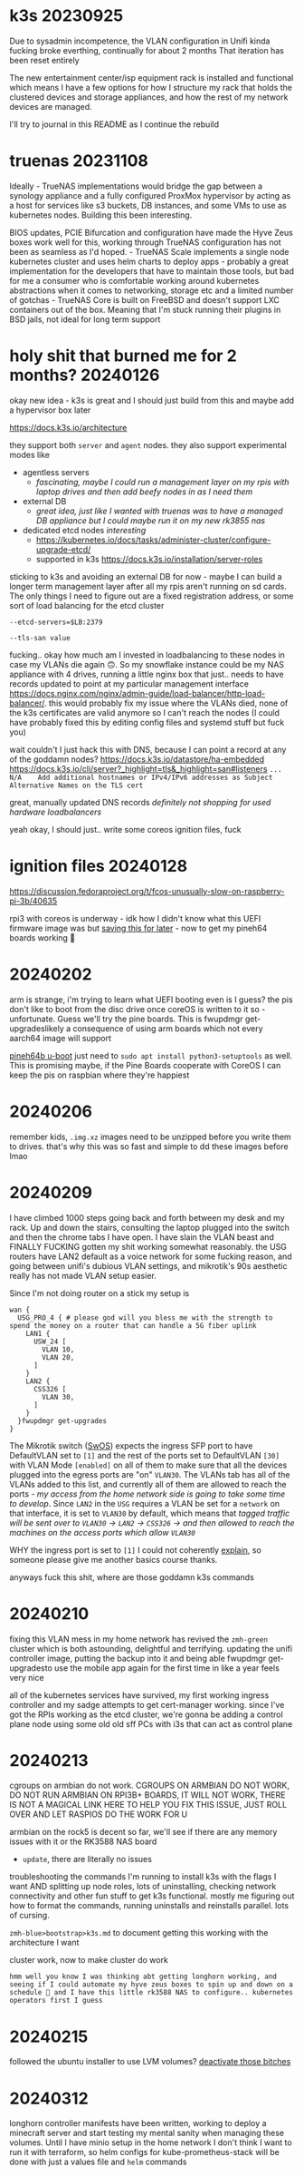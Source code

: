 # k3s 20230925

Due to sysadmin incompetence, the VLAN configuration in Unifi kinda fucking broke everthing, continually for about 2 months
That iteration has been reset entirely

The new entertainment center/isp equipment rack is installed and functional which means I have a few options for how I structure my rack that holds the clustered devices and storage appliances, and how the rest of my network devices are managed. 

I'll try to journal in this README as I continue the rebuild

# truenas 20231108

Ideally - TrueNAS implementations would bridge the gap between a synology appliance and a fully configured ProxMox hypervisor by acting as a host for services like s3 buckets, DB instances, and some VMs to use as kubernetes nodes. Building this been interesting.

BIOS updates, PCIE Bifurcation and configuration have made the Hyve Zeus boxes work well for this, working through TrueNAS configuration has not been as seamless as I'd hoped. 
    - TrueNAS Scale implements a single node kubernetes cluster and uses helm charts to deploy apps - probably a great implementation
    for the developers that have to maintain those tools, but bad for me a consumer who is comfortable working around kubernetes
    abstractions when it comes to networking, storage etc and a limited number of gotchas
    - TrueNAS Core is built on FreeBSD and doesn't support LXC containers out of the box. Meaning that I'm stuck running
    their plugins in BSD jails, not ideal for long term support 

# holy shit that burned me for 2 months? 20240126

okay new idea - k3s is great and I should just build from this and maybe add a hypervisor box later

https://docs.k3s.io/architecture

they support both `server` and `agent` nodes. they also support experimental modes like
- agentless servers 
  - *fascinating, maybe I could run a management layer on my rpis with laptop drives and then add beefy nodes in as I need them*
- external DB
  - *great idea, just like I wanted with truenas was to have a managed DB appliance but I could maybe run it on my new rk3855 nas*
- dedicated etcd nodes *interesting*
  - https://kubernetes.io/docs/tasks/administer-cluster/configure-upgrade-etcd/
  - supported in k3s https://docs.k3s.io/installation/server-roles

sticking to k3s and avoiding an external DB for now - maybe I can build a longer term management layer after all my rpis aren't running on sd cards. The only things I need to figure out are a fixed registration address, or some sort of load balancing for the etcd cluster

`--etcd-servers=$LB:2379`

`--tls-san value`

fucking.. okay how much am I invested in loadbalancing to these nodes in case my VLANs die again 🙃. So my snowflake instance could be my NAS appliance with 4 drives, running a little nginx box that just.. needs to have records updated to point at my particular management interface https://docs.nginx.com/nginx/admin-guide/load-balancer/http-load-balancer/. this would probably fix my issue where the VLANs died, none of the k3s certificates are valid anymore so I can't reach the nodes (I could have probably fixed this by editing config files and systemd stuff but fuck you)

wait couldn't I just hack this with DNS, because I can point a record at any of the goddamn nodes? https://docs.k3s.io/datastore/ha-embedded https://docs.k3s.io/cli/server?_highlight=tls&_highlight=san#listeners `... N/A	Add additional hostnames or IPv4/IPv6 addresses as Subject Alternative Names on the TLS cert` 

great, manually updated DNS records *definitely not shopping for used hardware loadbalancers*

yeah okay, I should just.. write some coreos ignition files, fuck

# ignition files 20240128

https://discussion.fedoraproject.org/t/fcos-unusually-slow-on-raspberry-pi-3b/40635


rpi3 with coreos is underway - idk how I didn't know what this UEFI firmware image was but [saving this for later](https://github.com/pftf/RPi3?tab=readme-ov-file) - now to get my pineh64 boards working 🫠

# 20240202

arm is strange, i'm trying to learn what UEFI booting even is I guess? the pis don't like to boot from the disc drive once coreOS  is written to it so - unfortunate. Guess we'll try the pine boards. This is fwupdmgr get-upgradeslikely a consequence of using arm boards which not every aarch64 image will support

[pineh64b u-boot](https://github.com/as365n4/update_U-Boot_on_Device/blob/c7d9bd6523967e2cb89837f22ebea89f03f657c3/arm64%20update%20U-Boot%20on%20device%20(PineH64B).pdf) just need to `sudo apt install python3-setuptools` as well. This is promising maybe, if the Pine Boards cooperate with CoreOS I can keep the pis on raspbian where they're happiest

# 20240206

remember kids, `.img.xz` images need to be unzipped before you write them to drives. that's why this was so fast and simple to dd these images before lmao

# 20240209

I have climbed 1000 steps going back and forth between my desk and my rack. Up and down the stairs, consulting the laptop plugged into the switch and then the chrome tabs I have open. I have slain the VLAN beast and FINALLY FUCKING gotten my shit working somewhat reasonably. the USG routers have LAN2 default as a voice network for some fucking reason, and going between unifi's dubious VLAN settings, and mikrotik's 90s aesthetic really has not made VLAN setup easier. 

Since I'm not doing router on a stick my setup is


    wan {
      USG_PRO_4 { # please god will you bless me with the strength to spend the money on a router that can handle a 5G fiber uplink
        LAN1 {
          USW_24 [
            VLAN 10,
            VLAN 20,
          ]
        }
        LAN2 {
          CSS326 [
            VLAN 30,
          ]
        }
      }fwupdmgr get-upgrades
    }

The Mikrotik switch ([SwOS](https://wiki.mikrotik.com/wiki/SwOS/CSS326)) expects the ingress SFP port to have DefaultVLAN set to `[1]` and the rest of the ports set to DefaultVLAN `[30]` with VLAN Mode `[enabled]` on all of them to make sure that all the devices plugged into the egress ports are "on" `VLAN30`. The VLANs tab has all of the VLANs added to this list, and currently all of them are allowed to reach the ports - *my access from the home network side is going to take some time to develop*. Since `LAN2` in the `USG` requires a VLAN be set for a `network` on that interface, it is set to `VLAN30` by default, which means that *tagged traffic will be sent over to `VLAN30` -> `LAN2` -> `CSS326` -> and then allowed to reach the machines on the access ports which allow `VLAN30`*

WHY the ingress port is set to `[1]` I could not coherently [explain](https://wiki.mikrotik.com/wiki/SWOS/CSS326-VLAN-Example), so someone please give me another basics course thanks.

anyways fuck this shit, where are those goddamn k3s commands

# 20240210

fixing this VLAN mess in my home network has revived the `zmh-green` cluster which is both astounding, delightful and terrifying. updating the unifi controller image, putting the backup into it and being able fwupdmgr get-upgradesto use the mobile app again for the first time in like a year feels very nice

all of the kubernetes services have survived, my first working ingress controller and my sadge attempts to get cert-manager working. since I've got the RPIs working as the etcd cluster, we're gonna be adding a control plane node using some old old sff PCs with i3s that can act as control plane

# 20240213

cgroups on armbian do not work. CGROUPS ON ARMBIAN DO NOT WORK, DO NOT RUN ARMBIAN ON RPI3B+ BOARDS, IT WILL NOT WORK, THERE IS NOT A MAGICAL LINK HERE TO HELP YOU FIX THIS ISSUE, JUST ROLL OVER AND LET RASPIOS DO THE WORK FOR U

armbian on the rock5 is decent so far, we'll see if there are any memory issues with it or the RK3588 NAS board
  - `update`, there are literally no issues

troubleshooting the commands I'm running to install k3s with the flags I want AND splitting up node roles, lots of uninstalling, checking network connectivity and other fun stuff to get k3s functional. mostly me figuring out how to format the commands, running uninstalls and reinstalls parallel. lots of cursing.

`zmh-blue>bootstrap>k3s.md` to document getting this working with the architecture I want

cluster work, now to make cluster do work

    hmm well you know I was thinking abt getting longhorn working, and seeing if I could automate my hyve zeus boxes to spin up and down on a schedule 🫦 and I have this little rk3588 NAS to configure.. kubernetes operators first I guess

# 20240215

followed the ubuntu installer to use LVM volumes? [deactivate those bitches](https://forum.level1techs.com/t/unmount-unmap-lvm-volumes/185342)


# 20240312

longhorn controller manifests have been written, working to deploy a minecraft server and start testing my mental sanity when managing these volumes. Until I have minio setup in the home network I don't think I want to run it with terraform, so helm configs for kube-prometheus-stack will be done with just a values file and `helm` commands